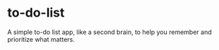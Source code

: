 # to-do-list
A simple to-do list app, like a second brain, to help you remember and prioritize what matters.
